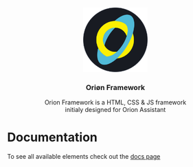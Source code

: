 <p align="center">
  <a href="https://botpanzer.github.io/Orion-Framework/">
    <img src="https://github.com/BOTPanzer/Orion-Framework/blob/main/Data/Images/logo.png" width="150">
  </a>
</p>

<h3 align="center">Oriøn Framework</h3>

<p align="center">
  Orion Framework is a HTML, CSS & JS framework<br>
  initialy designed for Orion Assistant
</p>


# Documentation
To see all available elements check out the [docs page](https://botpanzer.github.io/Orion-Framework/)
